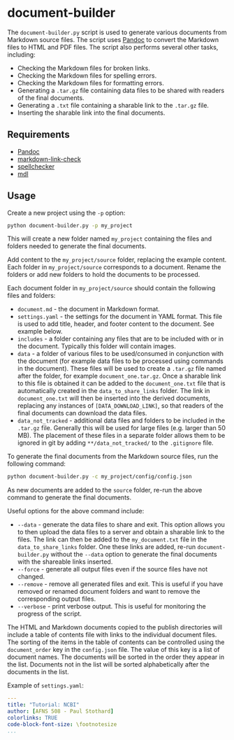 # document-builder

The `document-builder.py` script is used to generate various documents from Markdown source files. The script uses [Pandoc](https://pandoc.org/) to convert the Markdown files to HTML and PDF files. The script also performs several other tasks, including:

* Checking the Markdown files for broken links.
* Checking the Markdown files for spelling errors.
* Checking the Markdown files for formatting errors.
* Generating a `.tar.gz` file containing data files to be shared with readers of the final documents.
* Generating a `.txt` file containing a sharable link to the `.tar.gz` file.
* Inserting the sharable link into the final documents.

## Requirements

* [Pandoc](https://pandoc.org/)
* [markdown-link-check](https://github.com/tcort/markdown-link-check)
* [spellchecker](https://github.com/tbroadley/spellchecker-cli)
* [mdl](https://github.com/markdownlint/markdownlint)

## Usage

Create a new project using the `-p` option:

```bash
python document-builder.py -p my_project
```

This will create a new folder named `my_project` containing the files and folders needed to generate the final documents.

Add content to the `my_project/source` folder, replacing the example content. Each folder in `my_project/source` corresponds to a document. Rename the folders or add new folders to hold the documents to be processed.

Each document folder in `my_project/source` should contain the following files and folders:

* `document.md` - the document in Markdown format.
* `settings.yaml` - the settings for the document in YAML format. This file is used to add title, header, and footer content to the document. See example below.
* `includes` - a folder containing any files that are to be included with or in the document. Typically this folder will contain images.
* `data` - a folder of various files to be used/consumed in conjunction with the document (for example data files to be processed using commands in the document). These files will be used to create a `.tar.gz` file named after the folder, for example `document_one.tar.gz`. Once a sharable link to this file is obtained it can be added to the `document_one.txt` file that is automatically created in the `data_to_share_links` folder. The link in `document_one.txt` will then be inserted into the derived documents, replacing any instances of `[DATA_DOWNLOAD_LINK]`, so that readers of the final documents can download the data files.
* `data_not_tracked` - additional data files and folders to be included in the `.tar.gz` file. Generally this will be used for large files (e.g. larger than 50 MB). The placement of these files in a separate folder allows them to be ignored in git by adding `**/data_not_tracked/` to the `.gitignore` file.

To generate the final documents from the Markdown source files, run the following command:

```bash
python document-builder.py -c my_project/config/config.json
```

As new documents are added to the `source` folder, re-run the above command to generate the final documents.

Useful options for the above command include:

* `--data` - generate the data files to share and exit. This option allows you to then upload the data files to a server and obtain a sharable link to the files. The link can then be added to the `my_document.txt` file in the `data_to_share_links` folder. One these links are added, re-run `document-builder.py` without the `--data` option to generate the final documents with the shareable links inserted.
* `--force` - generate all output files even if the source files have not changed.
* `--remove` - remove all generated files and exit. This is useful if you have removed or renamed document folders and want to remove the corresponding output files.
* `--verbose` - print verbose output. This is useful for monitoring the progress of the script.

The HTML and Markdown documents copied to the publish directories will include a table of contents file with links to the individual document files. The sorting of the items in the table of contents can be controlled using the `document_order` key in the `config.json` file. The value of this key is a list of document names. The documents will be sorted in the order they appear in the list. Documents not in the list will be sorted alphabetically after the documents in the list.

Example of `settings.yaml`:

```yaml
---
title: "Tutorial: NCBI"
author: [AFNS 508 - Paul Stothard]
colorlinks: TRUE
code-block-font-size: \footnotesize
...
```
